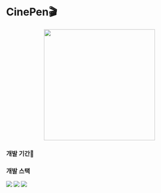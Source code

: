 # CinePen🎬

<p align="center">
  <img src="https://user-images.githubusercontent.com/128888732/253540513-e26e895b-9647-4d54-9893-8e0c25f9f08c.jpg" width="300">
</p>

### 개발 기간📆

### 개발 스택
<img src="https://img.shields.io/badge/html5-E34F26?style=flat-square&logo=html5&logoColor=white"/> <img src="https://img.shields.io/badge/php-777BB4?style=flat-square&logo=php&logoColor=white"/> <img src="https://img.shields.io/badge/mysql-4479A1?style=flat-square&logo=mysql&logoColor=white"/>
